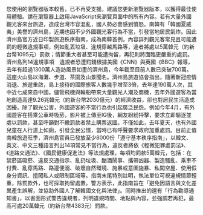 您使用的瀏覽器版本較舊，已不再受支援。建議您更新瀏覽器版本，以獲得最佳使用體驗。請在瀏覽器上啟用JavaScript來瀏覽頁面中的所有內容。若有大量外國觀光客來台旅遊，造成台灣市容混亂，國人勢必會感到憤怒。南韓有「韓國夏威夷」美譽的濟州島，近期也因不少外國觀光客行為不當，引發當地居民氣炸。因此濟州島官方近日印製旅遊秩序指南，成為南韓首例，內容詳列觀光客常見且可能遭罰的輕微違規事項，例如亂丟垃圾、違規穿越馬路等，違者將處以5萬韓元（約新台幣1095元）罰款；情節重大者甚至可能遭拘留，再犯則將面臨更嚴重的處罰。濟州島列14違規事項　違規者恐遭罰錢根據美國《CNN》與英國《BBC》報導，去年有超過1300萬人造訪風景如畫的濟州島，今年截至目前人數已突破700萬。這座火山島以海灘、步道、茶園及山景聞名。濟州島旅遊協會指出，隨著新冠疫情消退、旅遊重啟，島上接待的國際旅客人數幾乎增至3倍，去年達190萬人次，其中近七成來自中國。儘管飛機與輪船帶來大量觀光人潮及商機，去年外國遊客為當地創造高達9.26兆韓元（約新台幣2030億元）的經濟收益，卻也對居民生活造成困擾。除了觀光公害，外國遊客的不當行為也引起廣泛民怨。例如今年4月，有外國遊客在搭乘公車時吸菸，影片被上傳至IG後，網友紛紛抨擊，要求立即驅逐並處以罰款，甚至呼籲對不繳罰款者禁止購票返國。不僅如此，去年夏天，也有外國兒童在人行道上如廁，引發全民公憤，當時已有呼聲要求政府加重處罰。目前正值南韓旅遊旺季，濟州島官員已發放至少8000份「遵守基本秩序指南」，以韓文、英文、中文三種語言列出14項常見不當行為，違反者將依《輕微犯罪處罰法》、《道路交通法》、《國民健康促進法》等法規處理，每項均罰款5萬韓元，包括：在禁菸區吸菸、違反交通指示、亂扔垃圾、酗酒鬧事、攜帶凶器、製造騷亂、乘車不付費、亂穿馬路、路邊便溺、破壞自然環境、施暴或意圖施暴、私闖空屋、使用假身分資訊、擅闖私人或限制區域等。指南末尾特別註明，執法單位可視違規情節輕重，除罰款外，也可採取拘留處置。警方表示，此指南旨在「避免因語言與文化差異產生誤解，並協助外國人了解韓國文化與法律」。同時推出的還有「行為勸導通知書」，以書面形式警告違規者，列明違規時間、地點與內容，並強調若再犯，最高可處20萬韓元（約新台幣4383元）罰款。